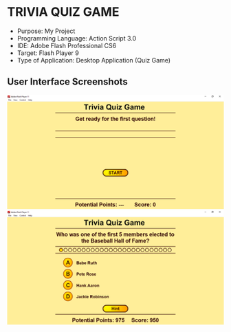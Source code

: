# TRIVIA QUIZ GAME

* Purpose: My Project
* Programming Language: Action Script 3.0
* IDE: Adobe Flash Professional CS6
* Target: Flash Player 9
* Type of Application: Desktop Application (Quiz Game)
  
<h2> User Interface Screenshots </h2> 
  <img src="SCREENSHOTS/PIC1.png">
  
  <img src="SCREENSHOTS/PIC2.png">
    